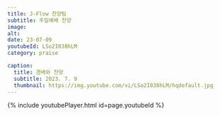 ```yaml
---
title: J-Flow 찬양팀
subtitle: 주일예배 찬양
image:
alt:
date: 23-07-09
youtubeId: LSo2I038hLM
category: praise

caption:
  title: 경배와 찬양
  subtitle: 2023. 7. 9
  thumbnail: https://img.youtube.com/vi/LSo2I038hLM/hqdefault.jpg
---
```


{% include youtubePlayer.html id=page.youtubeId %}
